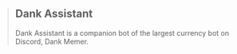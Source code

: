> ## Dank Assistant
> Dank Assistant is a companion bot of the largest currency bot on Discord, Dank Memer.

